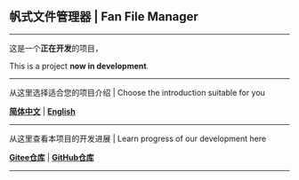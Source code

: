 ## 帆式文件管理器 | Fan File Manager

---

这是一个**正在开发**的项目，

This is a project **now in development**.

---

从这里选择适合您的项目介绍 | Choose the introduction suitable for you

**[简体中文](FanStyle/FanFileManager/docs/Introduction_zh.md)** |
**[English](FanStyle/FanFileManager/docs/Introduction_en.md)**

---

从这里查看本项目的开发进展 | Learn progress of our development here

**[Gitee仓库](https://gitee.com/mango-fanfan/FanFileManager)** |
**[GitHub仓库](https://github.com/mangofanfan/FanFileManager)**

---
